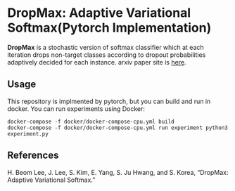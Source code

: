 # DropMax: Adaptive Variational Softmax(Pytorch Implementation)
**DropMax** is a stochastic version of softmax classifier which at each iteration drops non-target classes according to dropout probabilities adaptively decided for each instance. arxiv paper site is [here](https://arxiv.org/abs/1712.07834).


## Usage
This repository is implmented by pytorch, but you can build and run in docker.
You can run experiments using Docker:
```
docker-compose -f docker/docker-compose-cpu.yml build
docker-compose -f docker/docker-compose-cpu.yml run experiment python3 experiment.py
```

## References
H. Beom Lee, J. Lee, S. Kim, E. Yang, S. Ju Hwang, and S. Korea, “DropMax: Adaptive Variational Softmax.”
